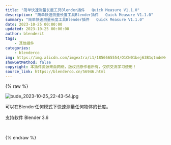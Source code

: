 ```yaml
---
title: "简单快速测量长度工具Blender插件   Quick Measure V1.1.0"
description: "简单快速测量长度工具Blender插件   Quick Measure V1.1.0"
summary: "简单快速测量长度工具Blender插件   Quick Measure V1.1.0"
date: 2023-10-25 00:00:00
updated: 2023-10-25 00:00:00
author: blenderit
tags: 
    - 其他插件
categories:
    - blenderco
img: https://img.alicdn.com/imgextra/i1/1856665554/O1CN01bej63B1qtmdeHvYvO_!!1856665554.jpg
showGetMethod: false
copyright: 本插件资源来自网络，版权归原作者所有，仅供交流学习使用！
source_link: https://blenderco.cn/56946.html
---
```


{% raw %}
<p><img class="aligncenter" src="https://img.alicdn.com/imgextra/i1/1856665554/O1CN01bej63B1qtmdeHvYvO_!!1856665554.jpg" alt="bude_2023-10-25_22-43-54.jpg"></p><p>可以在Blender任何模式下快速测量任何物体的长度。</p><p>支持软件 Blender 3.6</p><p> </p>
<div style="display: none">blenderco</div>
{% endraw %}